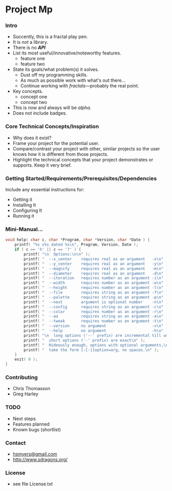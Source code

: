 # Project Mp

### Intro

- Succently, this is a fractal play pen.
- It is _not_ a library.
- There is no **_API_**
- List its most useful/innovative/noteworthy features.
    * feature one
    * feature two
- State its goals/what problem(s) it solves.
    * Dust off my programming skills.
    * As much as possible work with what's out there…
    * Continue working with *fractals*—probably the real point.
- Key concepts.
    * concept one
    * concept two
- This is now and always will be _alpha_.
- Does not include badges.

### Core Technical Concepts/Inspiration

- Why does it exist?
- Frame your project for the potential user. 
- Compare/contrast your project with other, similar projects so the user knows how it is different from those projects.
- Highlight the technical concepts that your project demonstrates or supports. Keep it very brief.

### Getting Started/Requirements/Prerequisites/Dependencies
Include any essential instructions for:
- Getting it
- Installing It
- Configuring It
- Running it

### Mini-Manual…
``` C
void help( char c, char *Program, char *Version, char *Date ) {
    printf( "%s v%s dated %s\n", Program, Version, Date );
    if ( c == 'h' || c == '?' ) {
        printf( "\n  Options:\n\n" );
        printf( "  --x_center    requires real as an argument   -x\n" );
        printf( "  --y_center    requires real as an argument   -y\n" );
        printf( "  --magnify     requires real as an argument   -m\n" );
        printf( "  --diameter    requires real as an argument   -d\n" );
        printf( "  --iteration   requires number as an argument -i\n" );
        printf( "  --width       requires number as an argument -w\n" );
        printf( "  --height      requires number as an argument -l\n" );
        printf( "  --file        requires string as an argument -f\n" );
        printf( "  --palette     requires string as an argument -p\n" );
        printf( "  --next        argument is optional number    -n\n" );
        printf( "  --config      requires string as an argument -c\n" );
        printf( "  --color       requires number as an argument -r\n" );
        printf( "  --aa          requires string as an argument -a\n" );
        printf( "  --tweak       requires number as an argument -t\n" );
        printf( "  --version     no argument                    -v\n" );
        printf( "  --help        no argument                    -h\n" );
        printf( "\n  long options ('--' prefix) are incremental till unambiguous\n" );
        printf( "  short options ('-' prefix) are exact\n" );
        printf( "  Hideously enough, options with optional arguments,\n" );
        printf( "  take the form [-[-]]option=arg, no spaces.\n" );
    }
    exit( 0 );
}
```

### Contributing
- Chris Thomasson
- Greg Harley

### TODO
- Next steps
- Features planned
- Known bugs (shortlist)

### Contact
- hsmyers@gmail.com
- http://www.sdragons.org/

### License
- see file License.txt
